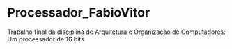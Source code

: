 # Processador_FabioVitor
Trabalho final da disciplina de Arquitetura e Organização de Computadores: Um processador de 16 bits
